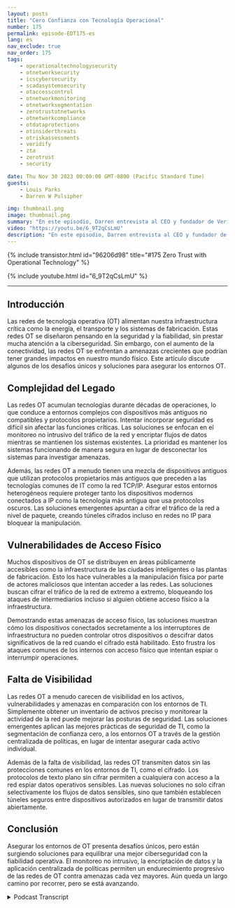 ```yaml
---
layout: posts
title: "Cero Confianza con Tecnología Operacional"
number: 175
permalink: episode-EDT175-es
lang: es
nav_exclude: true
nav_order: 175
tags:
    - operationaltechnologysecurity
    - otnetworksecurity
    - icscybersecurity
    - scadasystemsecurity
    - otaccesscontrol
    - otnetworkmonitoring
    - otnetworksegmentation
    - zerotrustotnetworks
    - otnetworkcompliance
    - otdataprotections
    - otinsiderthreats
    - otriskassessments
    - veridify
    - zta
    - zerotrust
    - security

date: Thu Nov 30 2023 00:00:00 GMT-0800 (Pacific Standard Time)
guests:
    - Louis Parks
    - Darren W Pulsipher

img: thumbnail.png
image: thumbnail.png
summary: "En este episodio, Darren entrevista al CEO y fundador de Veridify, Louis Parks. Discuten los problemas únicos con las redes de tecnología operativa que controlan la infraestructura crítica, debido a la complejidad heredada, las vulnerabilidades de accesibilidad y la falta de visibilidad."
video: "https://youtu.be/6_9T2qCsLmU"
description: "En este episodio, Darren entrevista al CEO y fundador de Veridify, Louis Parks. Discuten los problemas únicos con las redes de tecnología operativa que controlan la infraestructura crítica, debido a la complejidad heredada, las vulnerabilidades de accesibilidad y la falta de visibilidad."
---
```


<div>
{% include transistor.html id="96206d98" title="#175 Zero Trust with Operational Technology" %}

{% include youtube.html id="6_9T2qCsLmU" %}
</div>

---

## Introducción

Las redes de tecnología operativa (OT) alimentan nuestra infraestructura crítica como la energía, el transporte y los sistemas de fabricación. Estas redes OT se diseñaron pensando en la seguridad y la fiabilidad, sin prestar mucha atención a la ciberseguridad. Sin embargo, con el aumento de la conectividad, las redes OT se enfrentan a amenazas crecientes que podrían tener grandes impactos en nuestro mundo físico. Este artículo discute algunos de los desafíos únicos y soluciones para asegurar los entornos OT.

## Complejidad del Legado

Las redes OT acumulan tecnologías durante décadas de operaciones, lo que conduce a entornos complejos con dispositivos más antiguos no compatibles y protocolos propietarios. Intentar incorporar seguridad es difícil sin afectar las funciones críticas. Las soluciones se enfocan en el monitoreo no intrusivo del tráfico de la red y encriptar flujos de datos mientras se mantienen los sistemas existentes. La prioridad es mantener los sistemas funcionando de manera segura en lugar de desconectar los sistemas para investigar amenazas.

Además, las redes OT a menudo tienen una mezcla de dispositivos antiguos que utilizan protocolos propietarios más antiguos que preceden a las tecnologías comunes de IT como la red TCP/IP. Asegurar estos entornos heterogéneos requiere proteger tanto los dispositivos modernos conectados a IP como la tecnología más antigua que usa protocolos oscuros. Las soluciones emergentes apuntan a cifrar el tráfico de la red a nivel de paquete, creando túneles cifrados incluso en redes no IP para bloquear la manipulación.

## Vulnerabilidades de Acceso Físico

Muchos dispositivos de OT se distribuyen en áreas públicamente accesibles como la infraestructura de las ciudades inteligentes o las plantas de fabricación. Esto los hace vulnerables a la manipulación física por parte de actores maliciosos que intentan acceder a las redes. Las soluciones buscan cifrar el tráfico de la red de extremo a extremo, bloqueando los ataques de intermediarios incluso si alguien obtiene acceso físico a la infraestructura.

Demostrando estas amenazas de acceso físico, las soluciones muestran cómo los dispositivos conectados secretamente a los interruptores de infraestructura no pueden controlar otros dispositivos o descifrar datos significativos de la red cuando el cifrado está habilitado. Esto frustra los ataques comunes de los internos con acceso físico que intentan espiar o interrumpir operaciones.

## Falta de Visibilidad

Las redes OT a menudo carecen de visibilidad en los activos, vulnerabilidades y amenazas en comparación con los entornos de TI. Simplemente obtener un inventario de activos preciso y monitorear la actividad de la red puede mejorar las posturas de seguridad. Las soluciones emergentes aplican las mejores prácticas de seguridad de TI, como la segmentación de confianza cero, a los entornos OT a través de la gestión centralizada de políticas, en lugar de intentar asegurar cada activo individual.


Además de la falta de visibilidad, las redes OT transmiten datos sin las protecciones comunes en los entornos de TI, como el cifrado. Los protocolos de texto plano sin cifrar permiten a cualquiera con acceso a la red espiar datos operativos sensibles. Las nuevas soluciones no solo cifran selectivamente los flujos de datos sensibles, sino que también establecen túneles seguros entre dispositivos autorizados en lugar de transmitir datos abiertamente.

## Conclusión

Asegurar los entornos de OT presenta desafíos únicos, pero están surgiendo soluciones para equilibrar una mejor ciberseguridad con la fiabilidad operativa. El monitoreo no intrusivo, la encriptación de datos y la aplicación centralizada de políticas permiten un endurecimiento progresivo de las redes de OT contra amenazas cada vez mayores. Aún queda un largo camino por recorrer, pero se está avanzando.



<details>
<summary> Podcast Transcript </summary>

<p></p>

</details>
